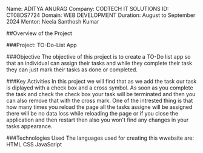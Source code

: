 Name: ADITYA ANURAG
Company: CODTECH IT SOLUTIONS 
ID: CT08DS7724
Domain: WEB DEVELOPMENT
Duration: August to September 2024
Mentor: Neela Santhosh Kumar

##Overview of the Project

###Project: TO-Do-List App

###Objective
The objective of this project is to create a TO-Do list app so that an individual can assign their tasks and while they complete their task they can just mark their tasks as done or completed.

###Key Activities
In this project we will find that as we add the task our task is diplayed with a check box and a cross symbol.
As soon as you complete the task and check the check box your task will be terminated and then you can also remove that with the cross mark.
One of the intrested thing is that how many times you reload the page all the tasks assigne will be assigned there will be no data loss while reloading the page or if you close the application and then restart then also you won't find any changes in your tasks appearance.

###Technologies Used
The languages used for creating this wwebsite are:
HTML
CSS
JavaScript
